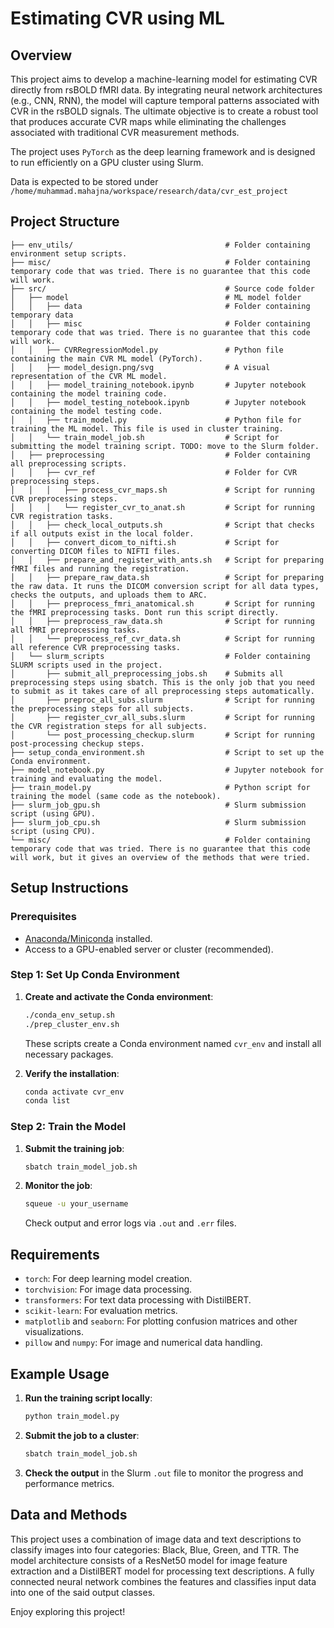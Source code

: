 
# Estimating CVR using ML  

## Overview

This project aims to develop a machine-learning model for estimating CVR directly from rsBOLD fMRI data. By integrating neural network architectures (e.g., CNN, RNN), the model will capture temporal patterns associated with CVR in the rsBOLD signals. The ultimate objective is to create a robust tool that produces accurate CVR maps while eliminating the challenges associated with traditional CVR measurement methods.

The project uses `PyTorch` as the deep learning framework and is designed to run efficiently on a GPU cluster using Slurm.

Data is expected to be stored under `/home/muhammad.mahajna/workspace/research/data/cvr_est_project`

## Project Structure

```
├── env_utils/                                  # Folder containing environment setup scripts. 
├── misc/                                       # Folder containing temporary code that was tried. There is no guarantee that this code will work.
├── src/                                        # Source code folder
│   ├── model                                   # ML model folder
│   │   ├── data                                # Folder containing temporary data
│   │   ├── misc                                # Folder containing temporary code that was tried. There is no guarantee that this code will work.
│   │   ├── CVRRegressionModel.py               # Python file containing the main CVR ML model (PyTorch).
│   │   ├── model_design.png/svg                # A visual representation of the CVR ML model.
│   │   ├── model_training_notebook.ipynb       # Jupyter notebook containing the model training code.
│   │   ├── model_testing_notebook.ipynb        # Jupyter notebook containing the model testing code.
│   │   ├── train_model.py                      # Python file for training the ML model. This file is used in cluster training.
│   │   └── train_model_job.sh                  # Script for submitting the model training script. TODO: move to the Slurm folder.
│   ├── preprocessing                           # Folder containing all preprocessing scripts.
│   │   ├── cvr_ref                             # Folder for CVR preprocessing steps.
│   │   │   ├── process_cvr_maps.sh             # Script for running CVR preprocessing steps.
│   │   │   └── register_cvr_to_anat.sh         # Script for running CVR registration tasks.
│   │   ├── check_local_outputs.sh              # Script that checks if all outputs exist in the local folder.
│   │   ├── convert_dicom_to_nifti.sh           # Script for converting DICOM files to NIFTI files.
│   │   ├── prepare_and_register_with_ants.sh   # Script for preparing fMRI files and running the registration.
│   │   ├── prepare_raw_data.sh                 # Script for preparing the raw data. It runs the DICOM conversion script for all data types, checks the outputs, and uploads them to ARC.
│   │   ├── preprocess_fmri_anatomical.sh       # Script for running the fMRI preprocessing tasks. Dont run this script directly.
│   │   ├── preprocess_raw_data.sh              # Script for running all fMRI preprocessing tasks.
│   │   └── preprocess_ref_cvr_data.sh          # Script for running all reference CVR preprocessing tasks.
│   └── slurm_scripts                           # Folder containing SLURM scripts used in the project. 
│       ├── submit_all_preprocessing_jobs.sh    # Submits all preprocessing steps using sbatch. This is the only job that you need to submit as it takes care of all preprocessing steps automatically.
│       ├── preproc_all_subs.slurm              # Script for running the preprocessing steps for all subjects.
│       ├── register_cvr_all_subs.slurm         # Script for running the CVR registration steps for all subjects.
│       └── post_processing_checkup.slurm       # Script for running post-processing checkup steps.
├── setup_conda_environment.sh                  # Script to set up the Conda environment.
├── model_notebook.py                           # Jupyter notebook for training and evaluating the model.
├── train_model.py                              # Python script for training the model (same code as the notebook).
├── slurm_job_gpu.sh                            # Slurm submission script (using GPU).
├── slurm_job_cpu.sh                            # Slurm submission script (using CPU).
└── misc/                                       # Folder containing temporary code that was tried. There is no guarantee that this code will work, but it gives an overview of the methods that were tried. 
```

## Setup Instructions

### Prerequisites

- [Anaconda/Miniconda](https://docs.conda.io/projects/conda/en/latest/user-guide/install/index.html) installed.
- Access to a GPU-enabled server or cluster (recommended).

### Step 1: Set Up Conda Environment

1. **Create and activate the Conda environment**:

   ```bash
   ./conda_env_setup.sh
   ./prep_cluster_env.sh
   ```

   These scripts create a Conda environment named `cvr_env` and install all necessary packages.

2. **Verify the installation**:

   ```bash
   conda activate cvr_env
   conda list
   ```

### Step 2: Train the Model

1. **Submit the training job**:

   ```bash
   sbatch train_model_job.sh
   ```

2. **Monitor the job**:

   ```bash
   squeue -u your_username
   ```

   Check output and error logs via `.out` and `.err` files.

## Requirements

- `torch`: For deep learning model creation.
- `torchvision`: For image data processing.
- `transformers`: For text data processing with DistilBERT.
- `scikit-learn`: For evaluation metrics.
- `matplotlib` and `seaborn`: For plotting confusion matrices and other visualizations.
- `pillow` and `numpy`: For image and numerical data handling.

## Example Usage

1. **Run the training script locally**:

   ```bash
   python train_model.py
   ```

2. **Submit the job to a cluster**:

   ```bash
   sbatch train_model_job.sh
   ```

3. **Check the output** in the Slurm `.out` file to monitor the progress and performance metrics.

## Data and Methods

This project uses a combination of image data and text descriptions to classify images into four categories: Black, Blue, Green, and TTR. The model architecture consists of a ResNet50 model for image feature extraction and a DistilBERT model for processing text descriptions. A fully connected neural network combines the features and classifies input data into one of the said output classes. 


Enjoy exploring this project!